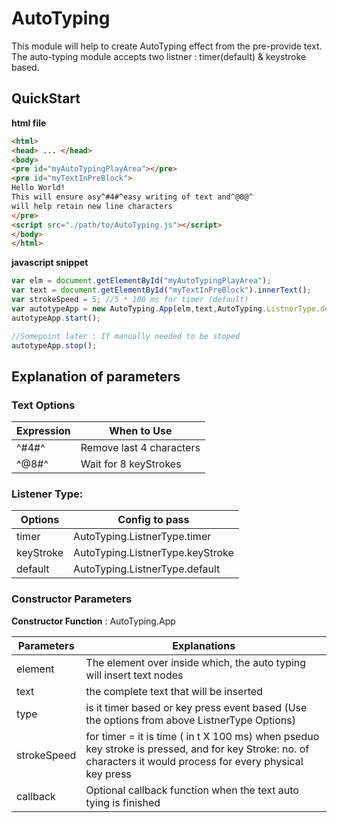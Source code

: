 # AutoTyping #
This module will help to create AutoTyping effect from the pre-provide text.
The auto-typing module accepts two listner : timer(default) & keystroke based.

## QuickStart ##
**html file**
```html
<html>
<head> ... </head>
<body>
<pre id="myAutoTypingPlayArea"></pre>
<pre id="myTextInPreBlock">
Hello World!
This will ensure asy^#4#^easy writing of text and^@8@^
will help retain new line characters
</pre>
<script src="./path/to/AutoTyping.js"></script>
</body>
</html>
````
**javascript snippet**
```javascript
var elm = document.getElementById("myAutoTypingPlayArea");
var text = document.getElementById("myTextInPreBlock").innerText();
var strokeSpeed = 5; //5 * 100 ms for timer (default)
var autotypeApp = new AutoTyping.App(elm,text,AutoTyping.ListnerType.default,5);
autotypeApp.start();

//Somepoint later : If manually needed to be stoped
autotypeApp.stop();
```

## Explanation of parameters ##
### Text Options ###
Expression  |   When to Use
------------|-----------------------------
^#4#^       |   Remove last 4 characters
^@8#^       |   Wait for 8 keyStrokes


### Listener Type: ###
Options 	|	Config to pass
------------|-----------------------------------
timer 		|	AutoTyping.ListnerType.timer
keyStroke 	|	AutoTyping.ListnerType.keyStroke
default 	|	AutoTyping.ListnerType.default

### Constructor Parameters ###
**Constructor Function** : AutoTyping.App

Parameters 	|	Explanations
------------|-----------------------------------------------------------------------------------------------------------------------------------------------------------------
element 	|	The element over inside which, the auto typing will insert text nodes
text 		|	the complete text that will be inserted
type 		|	is it timer based or key press event based (Use the options from above ListnerType Options)
strokeSpeed	|	for timer = it is time ( in t X 100 ms) when pseduo key stroke is pressed, and for key Stroke: no. of characters it would process for every physical key press
callback 	| 	Optional callback function when the text auto tying is finished
